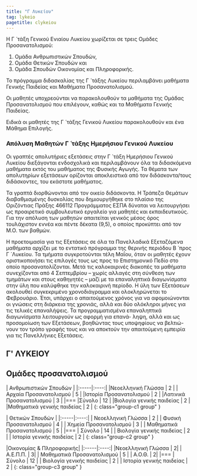 ```yaml
---
title: "Γ Λυκείου"
tag: lykeio
pagetitle: clykeiou
---
```


Η Γ ́ τάξη Γενικού Ενιαίου Λυκείου χωρίζεται σε τρεις Ομάδες Προσανατολισμού:

 1. Ομάδα Ανθρωπιστικών Σπουδών,
 2. Ομάδα Θετικών Σπουδών και
 3. Ομάδα Σπουδών Οικονομίας και Πληροφορικής.

Το πρόγραμμα διδασκαλίας της Γ ́ τάξης Λυκείου περιλαμβάνει μαθήματα Γενικής Παιδείας και Μαθήματα
Προσανατολισμού.

Οι μαθητές υποχρεούνται να παρακολουθούν τα μαθήματα της Ομάδας Προσανατολισμού που επιλέγουν,
καθώς και τα Μαθήματα Γενικής Παιδείας.

Ειδικά οι μαθητές της Γ ́ τάξης Γενικού Λυκείου παρακολουθούν και ένα Μάθημα Επιλογής.

### Απόλυση Μαθητών Γ ́ τάξης Ημερήσιου Γενικού Λυκείου

Οι γραπτές απολυτήριες εξετάσεις στην Γ ́ τάξη Ημερήσιου Γενικού Λυκείου διεξάγονται ενδοσχολικά και
περιλαμβάνουν όλα τα διδασκόμενα μαθήματα εκτός του μαθήματος της Φυσικής Αγωγής.
Τα θέματα των απολυτηρίων εξετάσεων ορίζονται αποκλειστικά από τον διδάσκοντα/τους διδάσκοντες, του
εκάστοτε μαθήματος.

Τα γραπτά διορθώνονται από τον οικείο διδάσκοντα.
Η Τράπεζα Θεμάτων διαβαθμισμένης δυσκολίας που δημιουργήθηκε στο πλαίσιο της Οριζόντιας Πράξης
466112 Προγράμματος ΕΣΠΑ δύναται να λειτουργήσει ως προαιρετικό συμβουλευτικό εργαλείο για μαθητές
και εκπαιδευτικούς.
Για την απόλυση των μαθητών απαιτείται γενικός μέσος όρος τουλάχιστον εννέα και πέντε δέκατα (9,5), ο
οποίος προκύπτει από τον Μ.Ο. των βαθμών.

Η προετοιμασία για τις Εξετάσεις σε όλα τα Πανελλαδικά Εξεταζόμενα μαθήματα αρχίζει με
το εντατικό πρόγραμμα της θερινής περιόδου Β ́ προς Γ ́ Λυκείου.
Τα τμήματα συγκροτούνται τέλη Μαΐου, όταν οι μαθητές έχουν οριστικοποιήσει τις επιλογές τους ως προς
το Επιστημονικό Πεδίο στο οποίο προσανατολίζονται.
Μετά τις καλοκαιρινές διακοπές τα μαθήματα συνεχίζονται από 4 Σεπτεμβρίου
– χωρίς αλλαγές στη σύνθεση των τμημάτων και στους καθηγητές – μαζί με τα επαναληπτικά διαγωνίσματα
στην ύλη που καλύφθηκε την καλοκαιρινή περίοδο.
Η ύλη των Εξετάσεων ακολουθεί συγκεκριμένο χρονοδιάγραμμα και ολοκληρώνεται το Φεβρουάριο.
Έτσι, υπάρχει ο απαιτούμενος χρόνος για να αφομοιώνονται οι γνώσεις στη
διάρκεια της χρονιάς, αλλά και δύο ολόκληροι μήνες για τις τελικές επαναλήψεις.
Τα προγραμματισμένα επαναληπτικά διαγωνίσματα λειτουργούν ως αφορμή για επανά-
ληψη, αλλά και ως προσομοίωση των Εξετάσεων, βοηθώντας τους υποψηφίους να βελτιώ-
νουν τον τρόπο γραφής τους και να αποκτούν την απαιτούμενη εμπειρία για τις
Πανελλήνιες Εξετάσεις.

## Γ' ΛΥΚΕΙΟΥ

## Ομάδες προσανατολισμού

| Ανθρωπιστικών Σπουδών | 
|:-----|:----:|
|Νεοελληνική Γλώσσα | 2 |
|Αρχαία Προσανατολισμού | 5 |
|Ιστορία Προσανατολισμού | 2 |
|Λατινικά Προσανατολισμού | 3 | 
|===
|Σύνολο | 12 | 
|Βιολογία γενικής παιδείας  | 2 | 
|Μαθηματικά γενικής παιδείας  | 2 | 
{: class="group-c1 group" }

| Θετικών Σπουδών | 
|:-----|:----:|
| Νεοελληνική Γλώσσα | 2 |
| Φυσική Προσανατολισμού | 4 | 
| Χημεία Προσανατολισμού | 3 |
| Μαθηματικά Προσανατολισμού | 5  |
|===
| Σύνολο | 14 | 
| Βιολογία γενικής παιδείας | 2 | 
| Ιστορία γενικής παιδείας | 2 |
{: class="group-c2 group" }

|Οικονομίας & Πληροφορικής|
|:-----|:----:|
|Νεοελληνική Γλώσσα | 2|
| Α.Ε.Π.Π. | 3|
| Μαθηματικά Προσανατολισμού | 5 |
| Α.Ο.Θ. | 2|
|===
| Σύνολο | 12 |
| Βιολογία γενικής παιδείας  | 2 |
| Ιστορία γενικής παιδείας  | 2 |
{: class="group-c3 group" }